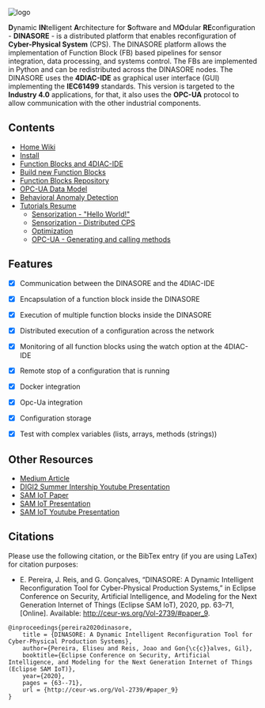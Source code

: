 ![logo](https://github.com/DIGI2-FEUP/dinasore/wiki/images/logo.png)


**D**ynamic **IN**telligent **A**rchitecture for **S**oftware and M**O**dular **RE**configuration - **DINASORE** - is a distributed platform that enables reconfiguration of **Cyber-Physical System** (CPS). The DINASORE platform allows the implementation of Function Block (FB) based pipelines for sensor integration, data processing, and systems control. The FBs are implemented in Python and can be redistributed across the DINASORE nodes. The DINASORE uses the **4DIAC-IDE** as graphical user interface (GUI) implementing the **IEC61499** standards. This version is targeted to the **Industry 4.0** applications, for that, it also uses the **OPC-UA** protocol to allow communication with the other industrial components.

## Contents

* [Home Wiki](https://github.com/DIGI2-FEUP/dinasore/wiki)
* [Install](https://github.com/DIGI2-FEUP/dinasore/wiki/1.-Install)
* [Function Blocks and 4DIAC-IDE](https://github.com/DIGI2-FEUP/dinasore/wiki/2.-Function-Blocks-and-4DIAC)
* [Build new Function Blocks](https://github.com/DIGI2-FEUP/dinasore/wiki/2.1.-Build-new-Function-Blocks)
* [Function Blocks Repository](https://github.com/DIGI2-FEUP/dinasore_function_blocks)
* [OPC-UA Data Model](https://github.com/DIGI2-FEUP/dinasore/wiki/2.3.-OPC-UA-Data-Model)
* [Behavioral Anomaly Detection](https://github.com/DIGI2-FEUP/dinasore/wiki/2.2.-Behavioral-Anomaly-Detection-functionality)
* [Tutorials Resume](https://github.com/DIGI2-FEUP/dinasore/wiki/3.-Tutorials-Resume)
  * [Sensorization - "Hello World!"](https://github.com/DIGI2-FEUP/dinasore/wiki/3.1.-Hands-On:-Sensorization-"Hello-World!")
  * [Sensorization - Distributed CPS](https://github.com/DIGI2-FEUP/dinasore/wiki/3.2.-Hands-On:-Distributed-Sensorization)
  * [Optimization](https://github.com/DIGI2-FEUP/dinasore/wiki/3.3.-Hands-On:-Optimization)
  * [OPC-UA - Generating and calling methods](https://github.com/DIGI2-FEUP/dinasore/wiki/3.4.-Hands-On:-OPC-UA-Generating-and-calling-methods)


## Features
- [x] Communication between the DINASORE and the 4DIAC-IDE 
- [x] Encapsulation of a function block inside the DINASORE
- [x] Execution of multiple function blocks inside the DINASORE
- [x] Distributed execution of a configuration across the network
- [x] Monitoring of all function blocks using the watch option at the 4DIAC-IDE
- [x] Remote stop of a configuration that is running
- [x] Docker integration
- [x] Opc-Ua integration
- [x] Configuration storage
- [x] Test with complex variables (lists, arrays, methods (strings))


## Other Resources

* [Medium Article](https://medium.com/@jrffmatias/dinasore-a-tool-for-distributed-function-block-based-systems-f2613a37e1ca)
* [DIGI2 Summer Intership Youtube Presentation](https://www.youtube.com/watch?v=OXgMPQflZSA&t=45s)
* [SAM IoT Paper](http://ceur-ws.org/Vol-2739/paper_9.pdf)
* [SAM IoT Presentation](https://events.eclipse.org/2020/sam-iot/presentations/M1-Presentation.pdf)
* [SAM IoT Youtube Presentation](https://www.youtube.com/watch?v=wiOu3vu0_tk)

## Citations

Please use the following citation, or the BibTex entry (if you are using LaTex) for citation purposes:

- E. Pereira, J. Reis, and G. Gonçalves, “DINASORE: A Dynamic Intelligent Reconfiguration Tool for Cyber-Physical Production Systems,” in Eclipse Conference on Security, Artificial Intelligence, and Modeling for the Next Generation Internet of Things (Eclipse SAM IoT), 2020, pp. 63–71, [Online]. Available: http://ceur-ws.org/Vol-2739/#paper_9.

```
@inproceedings{pereira2020dinasore,
    title = {DINASORE: A Dynamic Intelligent Reconfiguration Tool for Cyber-Physical Production Systems},
    author={Pereira, Eliseu and Reis, Joao and Gon{\c{c}}alves, Gil},
    booktitle={Eclipse Conference on Security, Artificial Intelligence, and Modeling for the Next Generation Internet of Things (Eclipse SAM IoT)},
    year={2020},
    pages = {63--71},
    url = {http://ceur-ws.org/Vol-2739/#paper_9}
}
```
